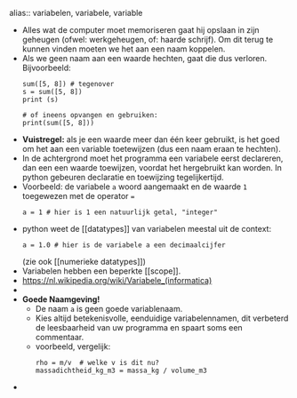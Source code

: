 alias:: variabelen, variabele, variable

- Alles wat de computer moet memoriseren gaat hij opslaan in zijn geheugen (ofwel: werkgeheugen, of: haarde schrijf). Om dit terug te kunnen vinden moeten we het aan een naam koppelen.
- Als we geen naam aan een waarde hechten, gaat die dus verloren. Bijvoorbeeld:
  ```
  sum([5, 8]) # tegenover
  s = sum([5, 8])
  print (s)
  
  # of ineens opvangen en gebruiken:
  print(sum([5, 8]))
  ```
- **Vuistregel:** als je een waarde meer dan één keer gebruikt, is het goed om het aan een variable toetewijzen (dus een naam eraan te hechten).
- In de achtergrond moet het programma een variabele eerst declareren, dan een een waarde toewijzen, voordat het hergebruikt kan worden. In python gebeuren declaratie en toewijzing tegelijkertijd.
- Voorbeeld: de variabele `a` woord aangemaakt en de waarde `1` toegewezen met de operator `=`
  ```
  a = 1 # hier is 1 een natuurlijk getal, "integer"
  ```
- python weet de [[datatypes]] van variabelen meestal uit de context: 
  ```
  a = 1.0 # hier is de variabele a een decimaalcijfer
  ```
  (zie ook [[numerieke datatypes]])
- Variabelen hebben een beperkte [[scope]].
- https://nl.wikipedia.org/wiki/Variabele_(informatica)
-
- **Goede Naamgeving!**
	- De naam `a` is geen goede variablenaam.
	- Kies altijd betekenisvolle, eenduidige variabelennamen, dit verbeterd de leesbaarheid van uw programma en spaart soms een commentaar.
	- voorbeeld, vergelijk:
	  ```
	  rho = m/v  # welke v is dit nu?
	  massadichtheid_kg_m3 = massa_kg / volume_m3
	  ```
-
